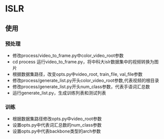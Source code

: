 # ISLR
## 使用
### 预处理
- 修改process/video_to_frame.py中color_video_root参数
- cd process 运行video_to_frame.py，将中科大islr数据集中的视频转换为图片
- 根据数据集路径，改变opts.py中video_root, train_file, val_file参数
- 修改process/generate_list.py开头color_video_root参数,代表视频的根目录
- 修改process/generate_list.py开头num_class参数，代表手语词汇总数
- 运行generate_list.py，生成训练列表和测试列表
### 训练
- 根据数据集路径修改opts.py中video_root参数
- 设置opts.py中代表词汇总数的num_class参数
- 设置opts.py中代表backbone类型的arch参数